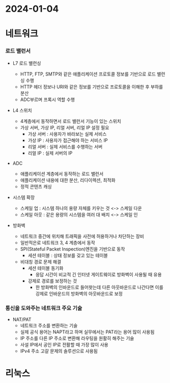 # 2024-01-04

# 네트워크

### 로드 밸런서

* L7 로드 밸런싱
  * HTTP, FTP, SMTP와 같은 애플리케이션 프로토콜 정보를 기반으로 로드 밸런싱 수행
  * HTTP 헤더 정보나 URI와 같은 정보를 기반으로 프로토콜을 이해한 후 부하를 분산
  * ADC부르며 프록시 역할 수행

* L4 스위치
  * 4계층에서 동작하면서 로드 밸런서 기능이 있는 스위치
  * 가상 서버, 가상 IP, 리얼 서버, 리얼 IP 설정 필요
    * 가상 서버 : 사용자가 바라보는 실제 서비스
    * 가상 IP : 사용자가 접근해야 하는 서비스 IP
    * 리얼 서버 : 실제 서비스를 수행하는 서버
    * 리얼 IP : 실제 서버의 IP
* ADC
  * 애플리케이션 계층에서 동작하는 로드 밸런서
  * 애플리케이션 내용에 대한 분산, 리다이렉션, 최적화
  * 정적 콘텐츠 캐싱

* 시스템 확장
  * 스케일 업 : 시스템 하나의 용량 자체를 키우는 것 <-> 스케일 다운
  * 스케일 아웃 : 같은 용량의 시스템을 여러 대 배치 <-> 스케일 인

* 방화벽
  * 네트워크 중간에 위치해 트래픽을 사전에 허용하거나 차단하는 장비
  * 일반적은로 네트워크 3, 4 계층에서 동작
  * SPI(Stateful Packet Inspection)엔진을 기반으로 동작
    * 세션 테이블 : 상태 정보를 갖고 있는 테이블
  * 비대칭 경로 문제 해결
    * 세션 테이블 동기화
      * 응답 시간이 비교적 긴 인터넷 게이트웨이로 방화벽이 사용될 때 유용
    * 강제로 경로를 보정하는 것
      * 한 방화벽의 인바운드로 들어왓는데 다른 아웃바운드로 나간다면 이를 강제로 인바운드의 방화벽의 아웃바운드로 보정



### 통신을 도와주는 네트워크 주요 기술

* NAT/PAT
  * 네트워크 주소를 변환하는 기술
  * 실제 공식 용어는 NAPT라고 하며 실무에서는 PAT라는 용어 많이 사용됨
  * IP 주소를 다른 IP 주소로 변환해 라우팅을 원활히 해주는 기술
  * 사설 IP에서 공인 IP로 전활할 때 가장 많이 사용
  * IPv4 주소 고갈 문제의 솔루션으로 사용됨 









# 리눅스


